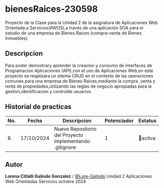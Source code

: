 # bienesRaices-230598
Proyecto de la Clase para la Unidad 2 de la asignatura de Aplicaciones Web Orientada a Servicios(AWOS),a través de una aplicación SOA para el estudio de una empresa de Bienes Raíces (compra-venta de Bienes Inmuebles)

## Descripcion 

Para poder demostrary aprender la creacion y consumo de Interfaces de Programacion Aplicaciones
(API),con el uso de Aplicaciones Web,en este proyecto se reqalizara un sitema CRUD en el contexto de las operaciones comunes para una empresa de Bienes Raices,mediante la compra ,venta y renta de propiedades,utilizando las reglas de negocio apropiadas para la gestion,identificacion y controlde usuarios.

## Historial de practicas 
|No.|Fecha|Descripcion|Potenciador|Estatus|
|--|--|--|--|--|
|8.|17/10/2024|Nuevo Repositorio del Proyecto implementando .gitignore|1|🌙activa|

## Autor
 **Lorena Citlalli Galindo Gonzalez** / [@Lore-Galindo](https://github.com/Lore-Galindo)
 Unidad 2
 Aplicaciones Web Orientadas Servicios
 octubre 2024
